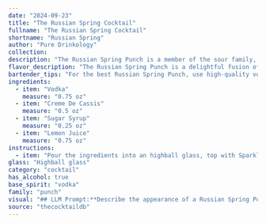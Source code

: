 ```yaml
---
date: "2024-09-23"
title: "The Russian Spring Cocktail"
fullname: "The Russian Spring Cocktail"
shortname: "Russian Spring"
author: "Pure Drinkology"
collection:
description: "The Russian Spring Punch is a member of the sour family, characterized by its tart and sweet flavor profile. Though its origin remains debated, it's likely a modern invention inspired by classic sour recipes, likely emerging in the mid-20th century. "
flavor_description: "The Russian Spring Punch is a delightful fusion of sweet and tart. The vodka provides a smooth, clean base, while the crème de cassis adds a rich, blackcurrant sweetness. The sugar syrup balances the acidity of the lemon juice, resulting in a harmonious blend of flavors. The cocktail is refreshingly tart and fruity, with a hint of floral notes from the crème de cassis. It's a perfect balance of boldness and elegance. "
bartender_tips: "For the best Russian Spring Punch, use high-quality vodka and crème de cassis.  A good ratio is 2 parts vodka to 1 part crème de cassis.  Make sure your sugar syrup is simple and not overly sweet. Freshly squeezed lemon juice is key for balance. Shake ingredients with ice and strain into a chilled coupe glass. Garnish with a lemon twist for that perfect touch. "
ingredients:
  - item: "Vodka"
    measure: "0.75 oz"
  - item: "Creme De Cassis"
    measure: "0.5 oz"
  - item: "Sugar Syrup"
    measure: "0.25 oz"
  - item: "Lemon Juice"
    measure: "0.75 oz"
instructions:
  - item: "Pour the ingredients into an highball glass, top with Sparkling wine."
glass: "Highball glass"
category: "cocktail"
has_alcohol: true
base_spirit: "vodka"
family: "punch"
visual: "## LLM Prompt:**Describe the appearance of a Russian Spring Punch cocktail.  Consider the following components:*** **Base:** Vodka - clear and colorless* **Sweetener:** Creme de Cassis - deep, vibrant red-purple hue * **Sweetener:** Sugar syrup - colorless and transparent* **Acid:** Lemon juice - pale yellow, potentially slightly cloudy **Focus on:*** The overall color of the cocktail. Is it a vibrant shade or a muted tone?* The clarity of the drink. Is it crystal clear or slightly cloudy?* Any layering or separation within the drink. Are the ingredients distinctly layered, or are they fully mixed?* Do any ingredients appear to be floating or suspended?**Example:** The Russian Spring Punch is a beautiful, two-toned cocktail. The bottom layer is a vibrant, almost jewel-toned red-purple from the Creme de Cassis. This is topped with a pale, cloudy layer of vodka, lemon juice, and sugar syrup, creating a striking visual contrast. "
source: "thecocktaildb"
---
```


